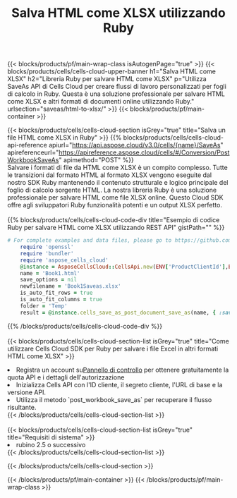 ﻿---
title:  Salva HTML come XLSX utilizzando Ruby
description:  Utilizzando Aspose.Cells Cloud SDK per Ruby per salvare il file in formato HTML come file in formato XLSX.
---
{{< blocks/products/pf/main-wrap-class isAutogenPage="true" >}}
{{< blocks/products/cells/cells-cloud-upper-banner h1="Salva HTML come XLSX" h2="Libreria Ruby per salvare HTML come XLSX" p="Utilizza SaveAs API di Cells Cloud per creare flussi di lavoro personalizzati per fogli di calcolo in Ruby. Questa è una soluzione professionale per salvare HTML come XLSX e altri formati di documenti online utilizzando Ruby." urlsection="saveas/html-to-xlsx/" >}}
{{< blocks/products/pf/main-container >}}

{{< blocks/products/cells/cells-cloud-section isGrey="true" title="Salva un file HTML come XLSX in Ruby" >}}
{{% blocks/products/cells/cells-cloud-api-reference apiurl="https://api.aspose.cloud/v3.0/cells/{name}/SaveAs" apireferenceurl="https://apireference.aspose.cloud/cells/#/Conversion/PostWorkbookSaveAs" apimethod="POST" %}}
<br/>
Salvare i formati di file da HTML come XLSX è un compito complesso. Tutte le transizioni dal formato HTML al formato XLSX vengono eseguite dal nostro SDK Ruby mantenendo il contenuto strutturale e logico principale del foglio di calcolo sorgente HTML. La nostra libreria Ruby è una soluzione professionale per salvare HTML come file XLSX online. Questo Cloud SDK offre agli sviluppatori Ruby funzionalità potenti e un output XLSX perfetto.
<br/>
<br/>
{{% blocks/products/cells/cells-cloud-code-div title="Esempio di codice Ruby per salvare HTML come XLSX utilizzando REST API" gistPath="" %}}
  
```ruby
# For complete examples and data files, please go to https://github.com/aspose-cells-cloud/aspose-cells-cloud-ruby/
    require 'openssl'
    require 'bundler'
    require 'aspose_cells_cloud'
    @instance = AsposeCellsCloud::CellsApi.new(ENV['ProductClientId'],ENV['ProductClientSecret'])
    name = 'Book1.html'
    save_options = nil
    newfilename = 'Book1Saveas.xlsx'
    is_auto_fit_rows = true
    is_auto_fit_columns = true
    folder = 'Temp'
    result = @instance.cells_save_as_post_document_save_as(name, { :save_options=>save_options, :newfilename=>(folder+"/"+newfilename), :is_auto_fit_rows=>is_auto_fit_rows, :is_auto_fit_columns=>is_auto_fit_columns, :folder=>folder})
```
  
{{% /blocks/products/cells/cells-cloud-code-div %}}
<br/>
<br/>
{{< blocks/products/cells/cells-cloud-section-list isGrey="true" title="Come utilizzare Cells Cloud SDK per Ruby per salvare i file Excel in altri formati HTML come XLSX" >}}
<li> Registra un account su<a href="https://dashboard.aspose.cloud/">Pannello di controllo</a> per ottenere gratuitamente la quota API e i dettagli dell'autorizzazione</li>
<li>Inizializza Cells API con l'ID cliente, il segreto cliente, l'URL di base e la versione API.</li>
<li>Utilizza il metodo `post_workbook_save_as` per recuperare il flusso risultante.</li>
{{< /blocks/products/cells/cells-cloud-section-list >}}
<br/>
<br/>
{{< blocks/products/cells/cells-cloud-section-list isGrey="true" title="Requisiti di sistema" >}}
<li>rubino 2.5 o successivo</li>
{{< /blocks/products/cells/cells-cloud-section-list >}}

{{< /blocks/products/cells/cells-cloud-section >}}

{{< /blocks/products/pf/main-container >}}
{{< /blocks/products/pf/main-wrap-class >}}
